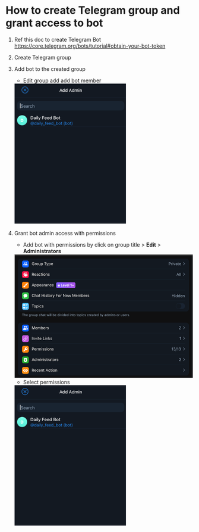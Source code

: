 # How to create Telegram group and grant access to bot

1. Ref this doc to create Telegram Bot <https://core.telegram.org/bots/tutorial#obtain-your-bot-token>
2. Create Telegram group
3. Add bot to the created group
   - Edit group add add bot member

    <img src="../images/telemgram-add-bot-to-group.png" alt="Add bot to group" width="300"/>

4. Grant bot admin access with permissions
   - Add bot with permissions by click on group title > **Edit** > **Administrators**

    <img src="../images/telemgram-group-administrators.png" alt="Administrators" width="500"/>

   - Select permissions

    <img src="../images/telemgram-add-bot-to-group.png" alt="Bot permissions" width="300"/>
